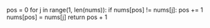pos = 0
for j in range(1, len(nums)):
if nums[pos] != nums[j]:
pos += 1
nums[pos] = nums[j]
return pos + 1
